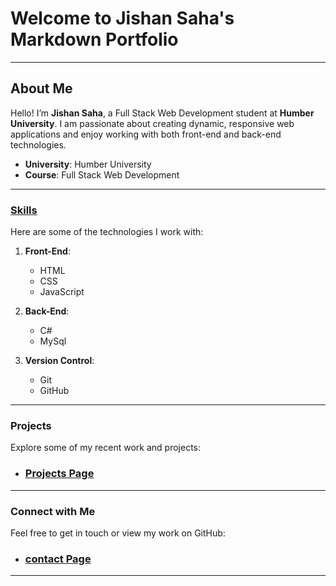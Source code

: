 # Welcome to Jishan Saha's Markdown Portfolio

---

## About Me

Hello! I’m **Jishan Saha**, a Full Stack Web Development student at **Humber University**. I am passionate about creating dynamic, responsive web applications and enjoy working with both front-end and back-end technologies.

- **University**: Humber University
- **Course**: Full Stack Web Development

---

### <ins>Skills</ins>

Here are some of the technologies I work with:

 1. **Front-End**:
     * HTML
     * CSS
     * JavaScript
       
 2. **Back-End**:
     * C#
     * MySql
      
 3. **Version Control**:
     * Git
     * GitHub


---

### Projects

Explore some of my recent work and projects:
- ### [Projects Page](Project.md)

---

### Connect with Me

Feel free to get in touch or view my work on GitHub:
- ### [contact Page](contact.md)

---


